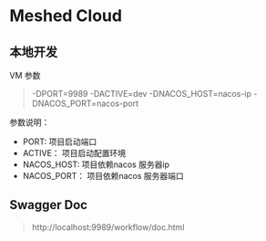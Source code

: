 # Meshed Cloud

## 本地开发

VM 参数

> -DPORT=9989 -DACTIVE=dev -DNACOS_HOST=nacos-ip -DNACOS_PORT=nacos-port

参数说明：

- PORT: 项目启动端口
- ACTIVE： 项目启动配置环境
- NACOS_HOST: 项目依赖nacos 服务器ip
- NACOS_PORT： 项目依赖nacos 服务器端口

## Swagger Doc

> http://localhost:9989/workflow/doc.html